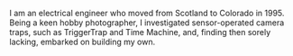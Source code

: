 I am an electrical engineer who moved from Scotland to Colorado in 1995. Being a keen hobby photographer, I investigated sensor-operated camera traps, such as TriggerTrap and Time Machine, and, finding then sorely lacking, embarked on building my own. 
